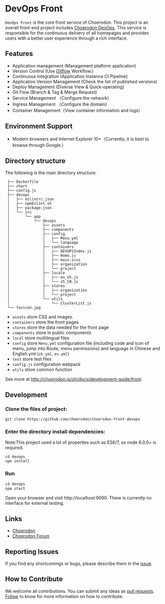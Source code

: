 # DevOps Front
`DevOps Front` is the core front service of Choerodon. This project is an overall front-end project includes [Choerodon DevOps](https://github.com/choerodon/choerodon-front-devops). This service is responsible for the continuous delivery of all homepages and provides users with a better user experience through a rich interface.

## Features
- Application management (Management platform application)
- Version Control (Use [Gitflow](https://www.atlassian.com/git/tutorials/comparing-workflows/gitflow-workflow) Workflow.)
- Continuous integration (Application Instance CI Pipeline)
- Application Version Management (Check the list of published versions)
- Deploy Management (Diverse View & Quick-operating)
- Git Flow (Branch & Tag & Merge Request)
- Service Management （Configure the network）
- Ingress Management （Configure the domain）
- Container Management（View container information and logs）

## Environment Support

* Modern browsers and Internet Explorer 10+（Currently, it is best to browse through Google.）

## Directory structure

The following is the main directory structure:

```
 ├── Dockerfile
 ├── chart
 ├── config.js
 ├── devops
 │   ├── eslintrc.json
 │   ├── npmEslint.sh
 │   ├── package.json
 │   └── src
 │       └── app
 │           └── devops
 │               ├── assets
 │               ├── components
 │               ├── config
 │               │   ├── Menu.yml
 │               │   └── language
 │               ├── containers
 │               │   ├── DEVOPSIndex.js
 │               │   ├── Home.js
 │               │   ├── main.scss
 │               │   ├── organization
 │               │   └── project
 │               ├── locale
 │               │   ├── en_US.js
 │               │   └── zh_CN.js
 │               ├── stores
 │               │   ├── organization
 │               │   └── project
 │               └── utils
 │                   └── ClusterList.js
 └── favicon.jpg

```

* `assets` store CSS and images.
* `containers` store the front pages
* `stores` store the data needed for the front page
* `components` store in public components
* `local` store multilingual files
* `config` store `Menu.yml` configuration file (including code and icon of  menu, jump into Route, menu permissions) and language in Chinese and English yml (`zh.yml`, `en.yml`)
* `test` store test files
* `config.js` configuration webpack
* `utils` store common function

See more at http://choerodon.io/zh/docs/development-guide/front.

## Development

### Clone the files of project:
```
git clone https://github.com/choerodon/choerodon-front-devops
```

### Enter the directory install dependencies:
Note:This project used a lot of properties such as ES6/7, so node 6.0.0+ is required.

```
cd devops
npm install
```
### Run

``` js
cd devops
npm start
```
Open your browser and visit http://localhost:9090. There is currently no interface for external testing.

## Links

- [Choerodon](http://choerodon.io)
- [Choerodon Forum](http://forum.choerodon.io/)

## Reporting Issues
If you find any shortcomings or bugs, please describe them in the [issue](https://github.com/choerodon/choerodon/issues/new?template=issue_template.md).

## How to Contribute
We welcome all contributions. You can submit any ideas as [pull requests](https://github.com/choerodon/choerodon/pulls). [Follow](https://github.com/choerodon/choerodon/blob/master/CONTRIBUTING.md) to know for more information on how to contribute.
 
